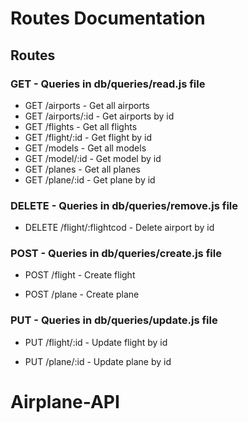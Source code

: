 # Routes Documentation

## Routes

### GET - Queries in db/queries/read.js file

- GET /airports - Get all airports
- GET /airports/:id - Get airports by id
- GET /flights - Get all flights
- GET /flight/:id - Get flight by id
- GET /models - Get all models
- GET /model/:id - Get model by id
- GET /planes - Get all planes
- GET /plane/:id - Get plane by id

### DELETE - Queries in db/queries/remove.js file

-  DELETE /flight/:flightcod  -  Delete airport by id

### POST - Queries in db/queries/create.js file

- POST /flight - Create flight

- POST /plane - Create plane

### PUT - Queries in db/queries/update.js file

- PUT /flight/:id - Update flight by id

- PUT /plane/:id - Update plane by id
# Airplane-API
